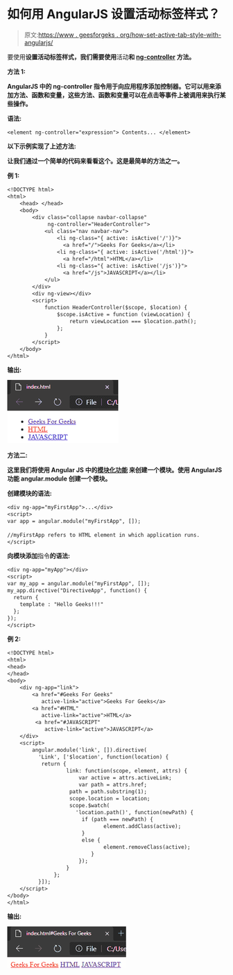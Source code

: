 # 如何用 AngularJS 设置活动标签样式？

> 原文:[https://www . geesforgeks . org/how-set-active-tab-style-with-angularjs/](https://www.geeksforgeeks.org/how-to-set-active-tab-style-with-angularjs/)

要使用[](https://www.geeksforgeeks.org/angularjs-tutorials/)**设置活动标签样式，我们需要使用**活动**和 [**ng-controller**](https://www.geeksforgeeks.org/angularjs-ng-controller-directive/) 方法。**

****方法 1:****

****AngularJS** 中的 **ng-controller** 指令用于向应用程序添加控制器。它可以用来添加方法、函数和变量，这些方法、函数和变量可以在点击等事件上被调用来执行某些操作。**

****语法:****

```
<element ng-controller="expression"> Contents... </element>
```

**以下示例实现了上述方法:**

**让我们通过一个简单的代码来看看这个。这是最简单的方法之一。**

****例 1:****

```
<!DOCTYPE html>
<html>
    <head> </head>
    <body>
        <div class="collapse navbar-collapse" 
             ng-controller="HeaderController">
            <ul class="nav navbar-nav">
                <li ng-class="{ active: isActive('/')}">
                  <a href="/">Geeks For Geeks</a></li>
                <li ng-class="{ active: isActive('/html')}">
                  <a href="/html">HTML</a></li>
                <li ng-class="{ active: isActive('/js')}">
                  <a href="/js">JAVASCRIPT</a></li>
            </ul>
        </div>
        <div ng-view></div>
        <script>
            function HeaderController($scope, $location) {
                $scope.isActive = function (viewLocation) {
                    return viewLocation === $location.path();
                };
            }
        </script>
    </body>
</html>
```

****输出:****

**[![](img/d5d5ed1c7dc20c113629931c8d0b0d6b.png)](https://media.geeksforgeeks.org/wp-content/uploads/20200805230008/Screenshot17.png)**

****方法二:****

**这里我们将使用 Angular JS 中的[**模块化功能**](https://www.geeksforgeeks.org/angularjs-modules/) 来创建一个模块。使用 **AngularJS** 功能 **angular.module 创建一个模块。****

****创建模块的语法:****

```
<div ng-app="myFirstApp">...</div>
<script>
var app = angular.module("myFirstApp", []);

//myFirstApp refers to HTML element in which application runs.
</script>
```

**向模块添加**指令**的语法:**

```
<div ng-app="myApp"></div>
<script>
var my_app = angular.module("myFirstApp", []);
my_app.directive("DirectiveApp", function() {
  return {
    template : "Hello Geeks!!!"
  };
});
</script>
```

****例 2:****

```
<!DOCTYPE html>
<html>
<head>
</head>
<body>
    <div ng-app="link">
        <a href="#Geeks For Geeks"
           active-link="active">Geeks For Geeks</a>
        <a href="#HTML" 
           active-link="active">HTML</a>
         <a href="#JAVASCRIPT" 
            active-link="active">JAVASCRIPT</a>
    </div> 
    <script>
        angular.module('link', []).directive(
          'Link', ['$location', function(location) {
           return {
                   link: function(scope, element, attrs) {
                       var active = attrs.activeLink;
                       var path = attrs.href;
                    path = path.substring(1); 
                    scope.location = location;
                    scope.$watch(
                      'location.path()', function(newPath) {
                        if (path === newPath) {
                               element.addClass(active);
                        } 
                        else {
                               element.removeClass(active);
                           }
                       });
                   }
               };
          }]);
    </script>
</body>
</html>
```

****输出:****

**[![](img/3c280dd29b63d187d070c541b256bf31.png)](https://media.geeksforgeeks.org/wp-content/uploads/20200805225600/Screenshot13.png)**